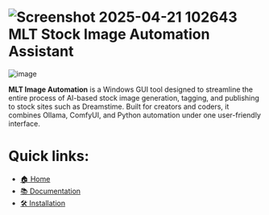 # ![Screenshot 2025-04-21 102643](https://github.com/user-attachments/assets/f322d9cc-1adf-45d4-a38d-4764f62cf7bd) MLT Stock Image Automation Assistant
![image](https://github.com/user-attachments/assets/ecf069e2-bc52-4e58-9a50-97ef8abc2ba3)


**MLT Image Automation** is a Windows GUI tool designed to streamline the entire process of AI-based stock image generation, tagging, and publishing to stock sites such as Dreamstime. Built for creators and coders, it combines Ollama, ComfyUI, and Python automation under one user-friendly interface.

# Quick links:
- [🏠 Home](../README.md)
- [📚 Documentation](Documentation.md)
- [🛠 Installation](INSTALLATION_GUIDE.md)
